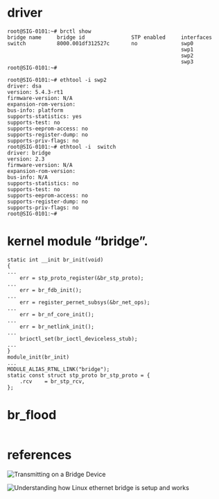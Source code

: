 

# driver

```
root@SIG-0101:~# brctl show 
bridge name     bridge id               STP enabled     interfaces
switch          8000.001df312527c       no              swp0
                                                        swp1
                                                        swp2
                                                        swp3
root@SIG-0101:~# 

root@SIG-0101:~# ethtool -i swp2
driver: dsa
version: 5.4.3-rt1
firmware-version: N/A
expansion-rom-version: 
bus-info: platform
supports-statistics: yes
supports-test: no
supports-eeprom-access: no
supports-register-dump: no
supports-priv-flags: no
root@SIG-0101:~# ethtool -i  switch
driver: bridge
version: 2.3
firmware-version: N/A
expansion-rom-version: 
bus-info: N/A
supports-statistics: no
supports-test: no
supports-eeprom-access: no
supports-register-dump: no
supports-priv-flags: no
root@SIG-0101:~#
```

#  kernel module “bridge”.

```
static int __init br_init(void)
{
...
	err = stp_proto_register(&br_stp_proto);
...
	err = br_fdb_init();
...
	err = register_pernet_subsys(&br_net_ops);
...
	err = br_nf_core_init();
...
	err = br_netlink_init();
...
	brioctl_set(br_ioctl_deviceless_stub);
...
}
module_init(br_init)
...
MODULE_ALIAS_RTNL_LINK("bridge");
static const struct stp_proto br_stp_proto = {
	.rcv	= br_stp_rcv,
};
```

#  br_flood

```

```

# references

![Transmitting on a Bridge Device](https://kernelnewbies.org/Bridging_and_Forwarding)

![Understanding how Linux ethernet bridge is setup and works](https://medium.com/@ravi.eticala/understanding-how-linux-ethernet-bridge-is-setup-and-works-771ee75bdf67)